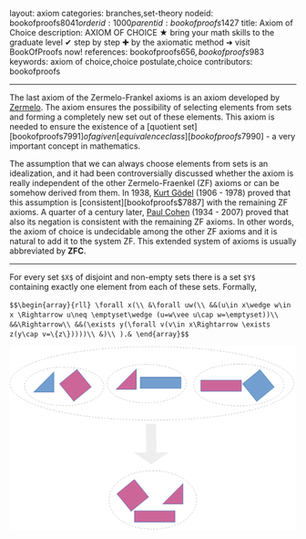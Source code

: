layout: axiom
categories: branches,set-theory
nodeid: bookofproofs$8041
orderid: 1000
parentid: bookofproofs$1427
title: Axiom of Choice
description: AXIOM OF CHOICE ★ bring your math skills to the graduate level ✔ step by step ✚ by the axiomatic method ➜ visit BookOfProofs now!
references: bookofproofs$656,bookofproofs$983
keywords: axiom of choice,choice postulate,choice
contributors: bookofproofs


---
The last axiom of the Zermelo-Frankel axioms is an axiom developed by <a href="https://mathshistory.st-andrews.ac.uk/Biographies/Zermelo/">Zermelo</a>. The axiom ensures the possibility of selecting elements from sets and forming a completely new set out of these elements. This axiom is needed to ensure the existence of a [quotient set][bookofproofs$7991] of a given [equivalence class][bookofproofs$7990] - a very important concept in mathematics.

The assumption that we can always choose elements from sets is an idealization, and it had been controversially discussed whether the axiom is really independent of the other Zermelo-Fraenkel (ZF) axioms or can be somehow derived from them. In 1938, <a href="https://mathshistory.st-andrews.ac.uk/Biographies/Godel/">Kurt Gödel</a> (1906 - 1978) proved that this assumption is [consistent][bookofproofs$7887] with the remaining ZF axioms. A quarter of a century later, 
[Paul Cohen](https://mathshistory.st-andrews.ac.uk/Biographies/Cohen/) (1934 - 2007) proved that also its negation is consistent with the remaining ZF axioms. In other words, the axiom of choice is undecidable among the other ZF axioms and it is natural to add it to the system ZF. This extended system of axioms is usually abbreviated by **ZFC**.

---

For every set `$X$` of disjoint and non-empty sets there is a set `$Y$` containing exactly one element from each of these sets. Formally,

`$$\begin{array}{rll}
\forall x(\\
&\forall uw(\\
&&(u\in x\wedge w\in x \Rightarrow u\neq \emptyset\wedge (u=w\vee u\cap w=\emptyset))\\
&&\Rightarrow\\
&&(\exists y(\forall v(v\in x\Rightarrow \exists z(y\cap v=\{z\}))))\\
&)\\
).&
\end{array}$$`



![axiomchoice](https://github.com/bookofproofs/bookofproofs.github.io/blob/main/_sources/_assets/images/examples/axiomchoice.png?raw=true)

